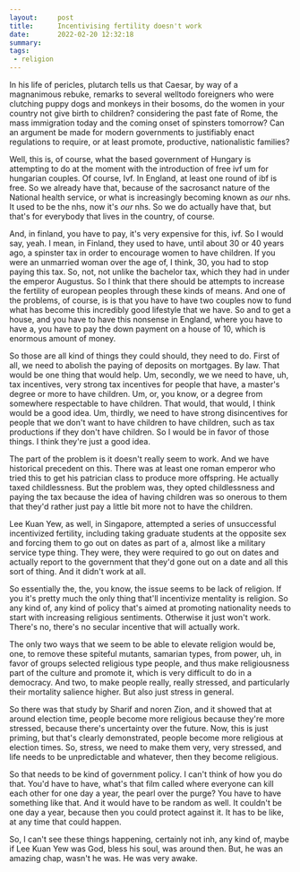 ```yaml
---
layout:     post
title:      Incentivising fertility doesn't work
date:       2022-02-20 12:32:18
summary:    
tags:
 - religion
---
```


In his life of pericles, plutarch tells us that Caesar, by way of a magnanimous rebuke, remarks to several welltodo foreigners who were clutching puppy dogs and monkeys in their bosoms, do the women in your country not give birth to children? considering the past fate of Rome, the mass immigration today and the coming onset of spinsters tomorrow? Can an argument be made for modern governments to justifiably enact regulations to require, or at least promote, productive, nationalistic families?

Well, this is, of course, what the based government of Hungary is attempting to do at the moment with the introduction of free ivf um for hungarian couples. Of course, Ivf. In England, at least one round of ibf is free. So we already have that, because of the sacrosanct nature of the National health service, or what is increasingly becoming known as *our* nhs. It used to be the nhs, now it's *our* nhs. So we do actually have that, but that's for everybody that lives in the country, of course.

And, in finland, you have to pay, it's very expensive for this, ivf. So I would say, yeah. I mean, in Finland, they used to have, until about 30 or 40 years ago, a spinster tax in order to encourage women to have children. If you were an unmarried woman over the age of, I think, 30, you had to stop paying this tax. So, not, not unlike the bachelor tax, which they had in under the emperor Augustus. So I think that there should be attempts to increase the fertility of european peoples through these kinds of means. And one of the problems, of course, is is that you have to have two couples now to fund what has become this incredibly good lifestyle that we have. So and to get a house, and you have to have this nonsense in England, where you have to have a, you have to pay the down payment on a house of 10, which is enormous amount of money. 

So those are all kind of things they could should, they need to do. First of all, we need to abolish the paying of deposits on mortgages. By law. That would be one thing that would help. Um, secondly, we we need to have, uh, tax incentives, very strong tax incentives for people that have, a master's degree or more to have children. Um, or, you know, or a degree from somewhere respectable to have children. That would, that would, I think would be a good idea. Um, thirdly, we need to have strong disincentives for people that we don't want to have children to have children, such as tax productions if they don't have children. So I would be in favor of those things. I think they're just a good idea.

The part of the problem is it doesn't really seem to work. And we have historical precedent on this. There was at least one roman emperor who tried this to get his patrician class to produce more offspring. He actually taxed childlessness. But the problem was, they opted childlessness and paying the tax because the idea of having children was so onerous to them that they'd rather just pay a little bit more not to have the children.

Lee Kuan Yew, as well, in Singapore, attempted a series of unsuccessful incentivized fertility, including taking graduate students at the opposite sex and forcing them to go out on dates as part of a, almost like a military service type thing. They were, they were required to go out on dates and actually report to the government that they'd gone out on a date and all this sort of thing. And it didn't work at all.

So essentially the, the, you know, the issue seems to be lack of religion. If you it's pretty much the only thing that'll incentivize mentality is religion. So any kind of, any kind of policy that's aimed at promoting nationality needs to start with increasing religious sentiments. Otherwise it just won't work. There's no, there's no secular incentive that will actually work.

The only two ways that we seem to be able to elevate religion would be, one, to remove these spiteful mutants, samarian types, from power, uh, in favor of groups selected religious type people, and thus make religiousness part of the culture and promote it, which is very difficult to do in a democracy. And two, to make people really, really stressed, and particularly their mortality salience higher. But also just stress in general.

So there was that study by Sharif and noren Zion, and it showed that at around election time, people become more religious because they're more stressed, because there's uncertainty over the future. Now, this is just priming, but that's clearly demonstrated, people become more religious at election times. So, stress, we need to make them very, very stressed, and life needs to be unpredictable and whatever, then they become religious.

So that needs to be kind of government policy. I can't think of how you do that. You'd have to have, what's that film called where everyone can kill each other for one day a year, the pearl over the purge? You have to have something like that. And it would have to be random as well. It couldn't be one day a year, because then you could protect against it. It has to be like, at any time that could happen. 

So, I can't see these things happening, certainly not inh, any kind of, maybe if Lee Kuan Yew was God, bless his soul, was around then. But, he was an amazing chap, wasn't he was. He was very awake.
